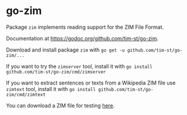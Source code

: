 # go-zim
Package `zim` implements reading support for the ZIM File Format.

Documentation at <https://godoc.org/github.com/tim-st/go-zim>.

Download and install package `zim` with `go get -u github.com/tim-st/go-zim/...`

If you want to try the `zimserver` tool, install it with `go install github.com/tim-st/go-zim/cmd/zimserver`

If you want to extract sentences or texts from a Wikipedia ZIM file use `zimtext` tool, install it with `go install github.com/tim-st/go-zim/cmd/zimtext`

You can download a ZIM file for testing [here](https://download.kiwix.org/zim/).
